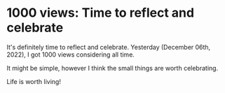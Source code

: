 # 1000 views: Time to reflect and celebrate


It's definitely time to reflect and celebrate. Yesterday (December 06th, 2022), I got 1000 views considering all time.

It might be simple, however I think the small things are worth celebrating.

Life is worth living!
